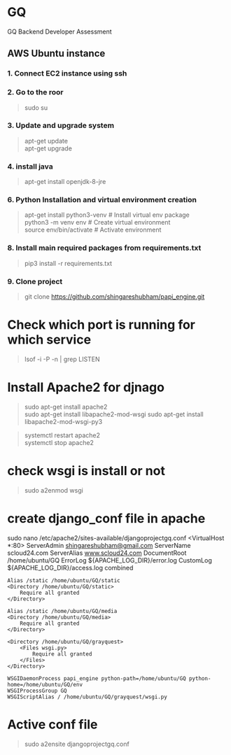 # GQ
GQ Backend Developer Assessment


## AWS Ubuntu instance

### 1. Connect EC2 instance using ssh

### 2. Go to the roor
> sudo su

### 3. Update and upgrade system
> apt-get update</br>
> apt-get upgrade

### 4. install java
> apt-get install openjdk-8-jre

### 6. Python Installation and virtual environment creation
> apt-get install python3-venv    # Install virtual env package</br>
> python3 -m venv env             # Create virtual environment</br>
> source env/bin/activate         # Activate environment</br>


### 8. Install main required packages from requirements.txt
> pip3 install -r requirements.txt 

### 9. Clone project
> git clone https://github.com/shingareshubham/papi_engine.git


# Check which port is running for which service
> lsof -i -P -n | grep LISTEN


# Install Apache2 for djnago
> sudo apt-get install apache2</br>
> sudo apt-get install libapache2-mod-wsgi
> sudo apt-get install libapache2-mod-wsgi-py3

> systemctl restart apache2</br>
> systemctl stop apache2</br>

# check wsgi is install or not
> sudo a2enmod wsgi

# create django_conf file in apache
sudo nano /etc/apache2/sites-available/djangoprojectgq.conf
<VirtualHost *:80>
	ServerAdmin shingareshubham@gmail.com
	ServerName scloud24.com
	ServerAlias www.scloud24.com
	DocumentRoot /home/ubuntu/GQ
	ErrorLog ${APACHE_LOG_DIR}/error.log
	CustomLog ${APACHE_LOG_DIR}/access.log combined

	Alias /static /home/ubuntu/GQ/static
	<Directory /home/ubuntu/GQ/static>
		Require all granted
	</Directory>

	Alias /static /home/ubuntu/GQ/media
	<Directory /home/ubuntu/GQ/media>
		Require all granted
	</Directory>

	<Directory /home/ubuntu/GQ/grayquest>
		<Files wsgi.py>
			Require all granted
		</Files>
	</Directory>

	WSGIDaemonProcess papi_engine python-path=/home/ubuntu/GQ python-home=/home/ubuntu/GQ/env
	WSGIProcessGroup GQ
	WSGIScriptAlias / /home/ubuntu/GQ/grayquest/wsgi.py
</VirtualHost>

# Active conf file
> sudo a2ensite djangoprojectgq.conf
